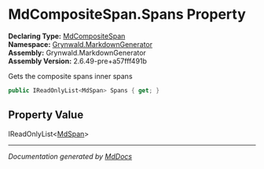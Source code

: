 ﻿<!--  
  <auto-generated>   
    The contents of this file were generated by a tool.  
    Changes to this file may be list if the file is regenerated  
  </auto-generated>   
-->

# MdCompositeSpan.Spans Property

**Declaring Type:** [MdCompositeSpan](../index.md)  
**Namespace:** [Grynwald.MarkdownGenerator](../../index.md)  
**Assembly:** Grynwald.MarkdownGenerator  
**Assembly Version:** 2.6.49\-pre+a57fff491b

Gets the composite spans inner spans

```csharp
public IReadOnlyList<MdSpan> Spans { get; }
```

## Property Value

IReadOnlyList\<[MdSpan](../../MdSpan/index.md)\>

___

*Documentation generated by [MdDocs](https://github.com/ap0llo/mddocs)*
